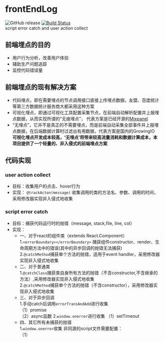 # frontEndLog
![GitHub release](https://img.shields.io/github/release/echoontheway/frontEndLog.svg)  [![Build Status](https://travis-ci.org/echoontheway/frontEndLog.svg?branch=master)](https://travis-ci.org/echoontheway/frontEndLog)  
script error catch and user action collect  

## 前端埋点的目的
  - 用户行为分析，改善用户体验  
  - 辅助生产问题追踪  
  - 监控代码错误量    

## 前端埋点的现有解决方案
 - 代码埋点，即在需要埋点的节点调用接口直接上传埋点数据，友盟、百度统计等第三方数据统计服务商大都采用这种方案    
 - 可视化埋点，即通过可视化工具配置采集节点，在前端自动解析配置并上报埋点数据，从而实现所谓的“无痕埋点”， 代表方案是已经开源的[Mixpanel](https://github.com/mixpanel)  
 - “无埋点”，它并不是真正的不需要埋点，而是前端自动采集全部事件并上报埋点数据，在后端数据计算时过滤出有用数据，代表方案是国内的GrowingIO  
**可视化埋点开发成本较高，‘无埋点’将带来较高流量消耗和数据计算成本，本项目提供了一个轻量的、非入侵式的前端埋点方案**

## 代码实现
### user action collect
 - 目标：收集用户的点击、hover行为
 - 实现： `@trackActon(message)` 收集调用的类的方法名、参数、调用的时间，采用修改器实现非入侵式地收集
### script error catch
 - 目标：捕获代码运行时的抛错（message, stack,file, line, col）
 - 实现：
   * 一、对于react的组件类（extends React.Component）  
        1.`<errorBoundary></errorBoundary>` 捕获组件constructor、render、生命周期方法中的错误(其中的异步回调的抛错无法捕获)  
        2.`@catchMethod`捕获单个方法的抛错，适用于event handler，采用修改器实现非入侵式地收集
   * 二、对于普通类  
        1.`@catchClass`捕获类自身所有方法的抛错（不含constructor,不含继承的方法）,采用修改器实现非入侵式地收集  
        2.`@catchMethod`捕获单个方法的抛错（不含constructor），采用修改器实现非入侵式地收集
   * 三、对于异步回调  
        1.手动catch后调用`errorTransAndAdd`进行收集  
        （1）promise   
        （2）async函数
        2.`window.onerror`进行收集 
        （1）setTimeout   
   * 四、其它所有未捕获的抛错  
        1.`window.onerror`收集 
         非同源的script文件需要配置：  
        （1）<script>标签内增加**crossorigin**属性   
        （2）支持cors的response头**Access-Control-Allow-Origin**  
### start locally
```
npm start
```
### live demo
https://echoontheway.github.io/frontEndLog/
### license
MIT
